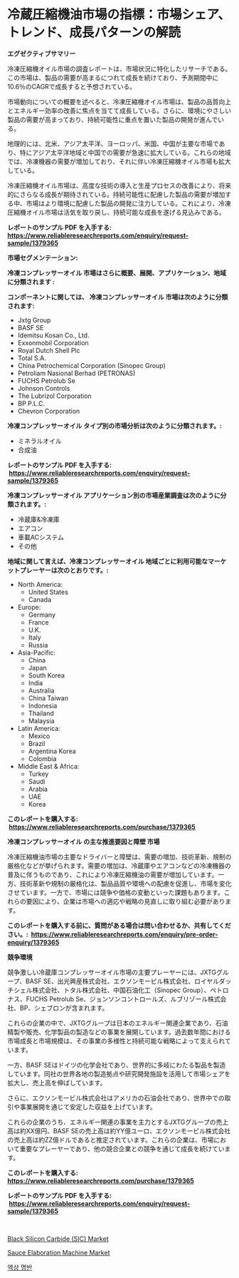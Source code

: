 <p><h1>冷蔵圧縮機油市場の指標：市場シェア、トレンド、成長パターンの解読</h1></p><p><strong>エグゼクティブサマリー</strong></p>
<p><p>冷凍圧縮機オイル市場の調査レポートは、市場状況に特化したリサーチである。この市場は、製品の需要が高まるにつれて成長を続けており、予測期間中に10.6％のCAGRで成長すると予想されている。</p><p>市場動向についての概要を述べると、冷凍圧縮機オイル市場は、製品の品質向上とエネルギー効率の改善に焦点を当てて成長している。さらに、環境にやさしい製品の需要が高まっており、持続可能性に重点を置いた製品の開発が進んでいる。</p><p>地理的には、北米、アジア太平洋、ヨーロッパ、米国、中国が主要な市場であり、特にアジア太平洋地域と中国での需要が急速に拡大している。これらの地域では、冷凍機器の需要が増加しており、それに伴い冷凍圧縮機オイル市場も拡大している。</p><p>冷凍圧縮機オイル市場は、高度な技術の導入と生産プロセスの改善により、将来的にさらなる成長が期待されている。持続可能性に配慮した製品の需要が増加する中、市場はより環境に配慮した製品の開発に注力している。これにより、冷凍圧縮機オイル市場は活気を取り戻し、持続可能な成長を遂げる見込みである。</p></p>
<p><strong>レポートのサンプル PDF を入手する: <a href="https://www.reliableresearchreports.com/enquiry/request-sample/1379365">https://www.reliableresearchreports.com/enquiry/request-sample/1379365</a></strong></p>
<p><strong>市場セグメンテーション:</strong></p>
<p><strong> 冷凍コンプレッサーオイル 市場はさらに概要、展開、アプリケーション、地域に分類されます :</strong></p>
<p><strong>コンポーネントに関しては、 冷凍コンプレッサーオイル 市場は次のように分類されます: &nbsp;</strong></p>
<p><ul><li>Jxtg Group</li><li>BASF SE</li><li>Idemitsu Kosan Co., Ltd.</li><li>Exxonmobil Corporation</li><li>Royal Dutch Shell Plc</li><li>Total S.A.</li><li>China Petrochemical Corporation (Sinopec Group)</li><li>Petroliam Nasional Berhad (PETRONAS)</li><li>FUCHS Petrolub Se</li><li>Johnson Controls</li><li>The Lubrizol Corporation</li><li>BP P.L.C.</li><li>Chevron Corporation</li></ul></p>
<p><strong> 冷凍コンプレッサーオイル タイプ別の市場分析は次のように分類されます。:</strong></p>
<p><ul><li>ミネラルオイル</li><li>合成油</li></ul></p>
<p><strong>レポートのサンプル PDF を入手する: &nbsp;<a href="https://www.reliableresearchreports.com/enquiry/request-sample/1379365">https://www.reliableresearchreports.com/enquiry/request-sample/1379365</a></strong></p>
<p><strong> 冷凍コンプレッサーオイル アプリケーション別の市場産業調査は次のように分類されます。:</strong></p>
<p><ul><li>冷蔵庫&冷凍庫</li><li>エアコン</li><li>車載ACシステム</li><li>その他</li></ul></p>
<p><strong>地域に関して言えば、冷凍コンプレッサーオイル 地域ごとに利用可能なマーケットプレーヤーは次のとおりです。:</strong></p>
<p><ul>
    <li>
        North America:
        <ul>
            <li>United States</li>
            <li>Canada</li>
        </ul>
    </li>
    <li>
        Europe:
        <ul>
            <li>Germany</li>
            <li>France</li>
            <li>U.K.</li>
            <li>Italy</li>
            <li>Russia</li>
        </ul>
    </li>
    <li>
        Asia-Pacific:
        <ul>
            <li>China</li>
            <li>Japan</li>
            <li>South Korea</li>
            <li>India</li>
            <li>Australia</li>
            <li>China Taiwan</li>
            <li>Indonesia</li>
            <li>Thailand</li>
            <li>Malaysia</li>
        </ul>
    </li>
    <li>
        Latin America:
        <ul>
            <li>Mexico</li>
            <li>Brazil</li>
            <li>Argentina Korea</li>
            <li>Colombia</li>
        </ul>
    </li>
    <li>
        Middle East & Africa:
        <ul>
            <li>Turkey</li>
            <li>Saudi</li>
            <li>Arabia</li>
            <li>UAE</li>
            <li>Korea</li>
        </ul>
    </li>
    </ul></p>
<p><strong>このレポートを購入する: &nbsp;<a href="https://www.reliableresearchreports.com/purchase/1379365">https://www.reliableresearchreports.com/purchase/1379365</a></strong></p>
<p><strong>冷凍コンプレッサーオイル の主な推進要因と障壁 市場</strong></p>
<p><p>冷凍圧縮機油市場の主要なドライバーと障壁は、需要の増加、技術革新、規制の厳格化などが挙げられます。需要の増加は、冷蔵庫やエアコンなどの冷凍機器の普及に伴うものであり、これにより冷凍圧縮機油の需要が増加しています。一方、技術革新や規制の厳格化は、製品品質や環境への配慮を促進し、市場を変化させています。一方で、市場には競争や価格の変動といった課題もあります。これらの要因により、企業は市場への適応や戦略の見直しに取り組む必要があります。</p></p>
<p><strong>このレポートを購入する前に、質問がある場合は問い合わせるか、共有してください。:&nbsp; <a href="https://www.reliableresearchreports.com/enquiry/pre-order-enquiry/1379365">https://www.reliableresearchreports.com/enquiry/pre-order-enquiry/1379365</a></strong></p>
<p><strong>競争環境</strong></p>
<p><p>競争激しい冷蔵庫コンプレッサーオイル市場の主要プレーヤーには、JXTGグループ、BASF SE、出光興産株式会社、エクソンモービル株式会社、ロイヤルダッチシェル株式会社、トタル株式会社、中国石油化工（Sinopec Group）、ペトロナス、FUCHS Petrolub Se、ジョンソンコントロールズ、ルブリゾール株式会社、BP、シェブロンが含まれます。</p><p>これらの企業の中で、JXTGグループは日本のエネルギー関連企業であり、石油精製や販売、化学製品の製造などの事業を展開しています。過去数年間における市場成長と市場規模は、その事業の多様性と持続可能な戦略によって支えられています。</p><p>一方、BASF SEはドイツの化学会社であり、世界的に多岐にわたる製品を製造しています。同社の世界各地の製造拠点や研究開発施設を活用して市場シェアを拡大し、売上高を伸ばしています。</p><p>さらに、エクソンモービル株式会社はアメリカの石油会社であり、世界中での取引や事業展開を通じて安定した収益を上げています。</p><p>これらの企業のうち、エネルギー関連の事業を主力とするJXTGグループの売上高は約XX億円、BASF SEの売上高は約YY億ユーロ、エクソンモービル株式会社の売上高は約ZZ億ドルであると推定されています。これらの企業は、市場において重要なプレーヤーであり、他の競合企業との競争を通じて成長を続けています。</p></p>
<p><strong>このレポートを購入する: &nbsp; <a href="https://www.reliableresearchreports.com/purchase/1379365">https://www.reliableresearchreports.com/purchase/1379365</a></strong></p>
<p><strong>レポートのサンプル PDF を入手する: &nbsp;<a href="https://www.reliableresearchreports.com/enquiry/request-sample/1379365">https://www.reliableresearchreports.com/enquiry/request-sample/1379365</a></strong><strong></strong></p>
<p>&nbsp;</p>
<p><p><a href="https://github.com/Sherrillcrooksxa8i18ucf2m/Market-Research-Report-List-1/blob/main/black-silicon-carbide-sic-market.md">Black Silicon Carbide (SIC) Market</a></p><p><a href="https://summer-dogwood-3e9.notion.site/Sauce-Elaboration-Machine-Market-Share-Market-New-Trends-Analysis-Report-By-Type-By-Application--25fa205020594de8a5f5410b79f864c9">Sauce Elaboration Machine Market</a></p><p><a href="https://medium.com/@percymckty3ytenzie89676/%EC%95%A1%EC%83%81-%EC%95%8C%EB%A3%B8-%EC%8B%9C%EC%9E%A5-%EA%B7%9C%EB%AA%A8-%EB%B0%8F-%EC%8B%9C%EC%9E%A5-%EB%8F%99%ED%96%A5-%EC%A0%84%EC%B2%B4-%EC%82%B0%EC%97%85-%EA%B0%9C%EC%9A%94-2024%EB%85%84%EB%B6%80%ED%84%B0-2031%EB%85%84%EA%B9%8C%EC%A7%80-3ce8777a4738">액상 명반</a></p></p>